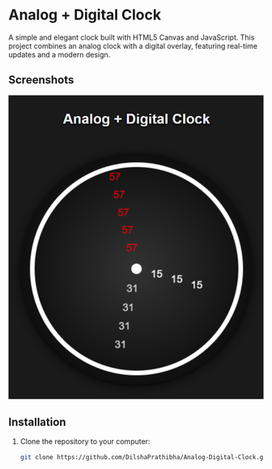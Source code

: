 # Analog + Digital Clock

A simple and elegant clock built with HTML5 Canvas and JavaScript. This project combines an analog clock with a digital overlay, featuring real-time updates and a modern design.

## Screenshots

![Clock Screenshot](Screenshots/Screenshot1.png)

## Installation

1. Clone the repository to your computer:

   ```bash
   git clone https://github.com/DilshaPrathibha/Analog-Digital-Clock.git
